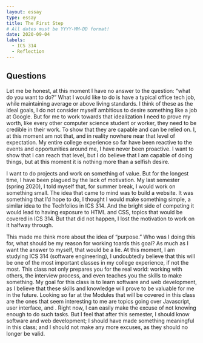 ```yaml
---
layout: essay
type: essay
title: The First Step
# All dates must be YYYY-MM-DD format!
date: 2020-09-04
labels:
  - ICS 314
  - Reflection
---
```


## Questions

Let me be honest, at this moment I have no answer to the question: “what do you want to do?” What I would like to do is have a typical office tech job, while maintaining average or above living standards. I think of these as the ideal goals, I do not consider myself ambitious to desire something like a job at Google. But for me to work towards that idealization I need to prove my worth, like every other computer science student or worker, they need to be credible in their work. To show that they are capable and can be relied on. I, at this moment am not that, and in reality nowhere near that level of expectation. My entire college experience so far have been reactive to the events and opportunities around me, I have never been proactive. I want to show that I can reach that level, but I do believe that I am capable of doing things, but at this moment it is nothing more than a selfish desire. 

I want to do projects and work on something of value. But for the longest time, I have been plagued by the lack of motivation. My last semester (spring 2020), I told myself that, for summer break, I would work on something small. The idea that came to mind was to build a website. It was something that I’d hope to do, I thought I would make something simple, a similar idea to the Techfolios in ICS 314. And the bright side of competing it would lead to having exposure to HTML and CSS, topics that would be covered in ICS 314. But that did not happen, I lost the motivation to work on it halfway through. 

This made me think more about the idea of “purpose.” Who was I doing this for, what should be my reason for working toards this goal? As much as I want the answer to myself, that would be a lie. At this moment, I am studying ICS 314 (software engineering), I undoubtedly believe that this will be one of the most important classes in my college experience, if not the most. This class not only prepares you for the real world: working with others, the interview process, and even teaches you the skills to make something. My goal for this class is to learn software and web development, as I believe that these skills and knowledge will prove to be valuable for me in the future. Looking so far at the Modules that will be covered in this class are the ones that seem interesting to me are topics going over Javascript, user interface, and . Right now, I can easily make the excuse of not knowing enough to do such tasks. But I feel that after this semester, I should know software and web development; I should have made something meaningful in this class; and I should not make any more excuses, as they should no longer be valid.
